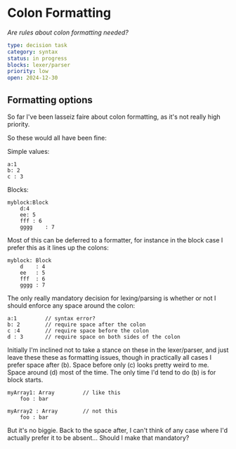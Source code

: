 Colon Formatting
================

*Are rules about colon formatting needed?*

```yaml
type: decision task
category: syntax
status: in progress
blocks: lexer/parser
priority: low
open: 2024-12-30
```

Formatting options
------------------



So far I've been lasseiz faire about colon formatting, as it's not really high priority.

So these would all have been fine:

Simple values:
```
a:1
b: 2
c : 3
```

Blocks:
```
myblock:Block
	d:4
	ee: 5
	fff : 6
	gggg	: 7
```

Most of this can be deferred to a formatter, for instance in the block case I prefer this as it lines up the colons:
```
myblock: Block
	d    : 4
	ee   : 5
	fff  : 6
	gggg : 7
```

The only really mandatory decision for lexing/parsing is whether or not I should enforce any space around the colon:
```
a:1			// syntax error?
b: 2		// require space after the colon
c :4		// require space before the colon
d : 3		// require space on both sides of the colon
```

Initially I'm inclined not to take a stance on these in the lexer/parser, and just leave these these as formatting issues, though in practically all cases I prefer space after (b).
Space before only (c) looks pretty weird to me.
Space around (d) most of the time.
The only time I'd tend to do (b) is for block starts.

```
myArray1: Array			// like this
	foo : bar

myArray2 : Array		// not this
	foo : bar
```

But it's no biggie.
Back to the space after, I can't think of any case where I'd actually prefer it to be absent...
Should I make that mandatory?


